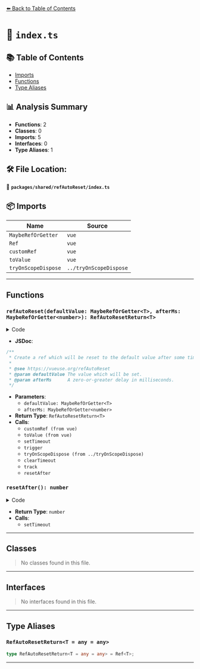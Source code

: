 [⬅️ Back to Table of Contents](../../../index.md)

# 📄 `index.ts`

## 📚 Table of Contents

- [Imports](#imports)
- [Functions](#functions)
- [Type Aliases](#type-aliases)

## 📊 Analysis Summary

- **Functions**: 2
- **Classes**: 0
- **Imports**: 5
- **Interfaces**: 0
- **Type Aliases**: 1

## 🛠️ File Location:
📂 **`packages/shared/refAutoReset/index.ts`**

## 📦 Imports

| Name | Source |
|------|--------|
| `MaybeRefOrGetter` | `vue` |
| `Ref` | `vue` |
| `customRef` | `vue` |
| `toValue` | `vue` |
| `tryOnScopeDispose` | `../tryOnScopeDispose` |


---

## Functions

### `refAutoReset(defaultValue: MaybeRefOrGetter<T>, afterMs: MaybeRefOrGetter<number>): RefAutoResetReturn<T>`

<details><summary>Code</summary>

```ts
export function refAutoReset<T>(defaultValue: MaybeRefOrGetter<T>, afterMs: MaybeRefOrGetter<number> = 10000): RefAutoResetReturn<T> {
  return customRef<T>((track, trigger) => {
    let value: T = toValue(defaultValue)
    let timer: any

    const resetAfter = () =>
      setTimeout(() => {
        value = toValue(defaultValue)
        trigger()
      }, toValue(afterMs))

    tryOnScopeDispose(() => {
      clearTimeout(timer)
    })

    return {
      get() {
        track()
        return value
      },
      set(newValue) {
        value = newValue
        trigger()

        clearTimeout(timer)
        timer = resetAfter()
      },
    }
  })
}
```
</details>

- **JSDoc**:
```ts
/**
 * Create a ref which will be reset to the default value after some time.
 *
 * @see https://vueuse.org/refAutoReset
 * @param defaultValue The value which will be set.
 * @param afterMs      A zero-or-greater delay in milliseconds.
 */
```

- **Parameters**:
  - `defaultValue: MaybeRefOrGetter<T>`
  - `afterMs: MaybeRefOrGetter<number>`
- **Return Type**: `RefAutoResetReturn<T>`
- **Calls**:
  - `customRef (from vue)`
  - `toValue (from vue)`
  - `setTimeout`
  - `trigger`
  - `tryOnScopeDispose (from ../tryOnScopeDispose)`
  - `clearTimeout`
  - `track`
  - `resetAfter`
### `resetAfter(): number`

<details><summary>Code</summary>

```ts
() =>
      setTimeout(() => {
        value = toValue(defaultValue)
        trigger()
      }, toValue(afterMs))
```
</details>

- **Return Type**: `number`
- **Calls**:
  - `setTimeout`

---

## Classes

> No classes found in this file.


---

## Interfaces

> No interfaces found in this file.


---

## Type Aliases

### `RefAutoResetReturn<T = any = any>`

```ts
type RefAutoResetReturn<T = any = any> = Ref<T>;
```


---